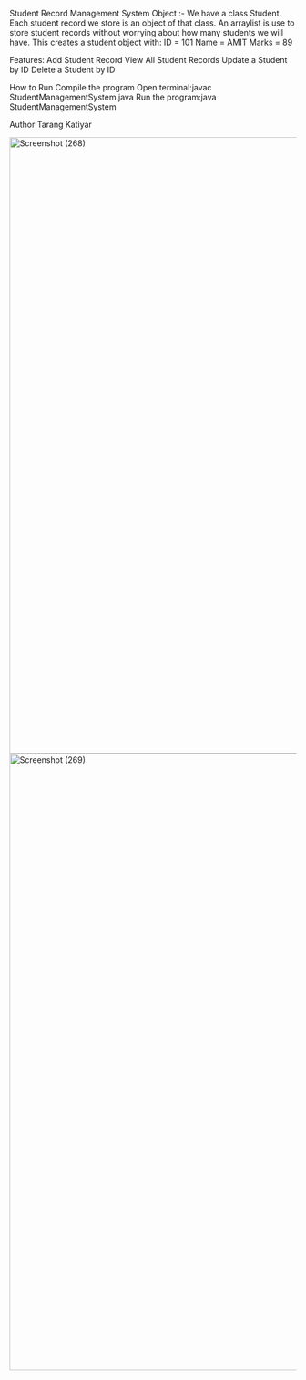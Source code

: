 Student Record Management System
Object :- We have a class Student. Each student record we store is an object of that class.
An arraylist is use to store student records without worrying about how many students we will have. 
This creates a student object with:
ID = 101
Name = AMIT
Marks = 89

Features:
Add Student Record
View All Student Records
Update a Student by ID
Delete a Student by ID

How to Run
Compile the program 
Open terminal:javac StudentManagementSystem.java
Run the program:java StudentManagementSystem

Author
Tarang Katiyar

<img width="1920" height="1080" alt="Screenshot (268)" src="https://github.com/user-attachments/assets/9e307a04-7371-4d10-8967-d676f4199c32" />
<img width="1920" height="1080" alt="Screenshot (269)" src="https://github.com/user-attachments/assets/d5f2d360-c0db-4812-80f9-fd6a0094df22" />
